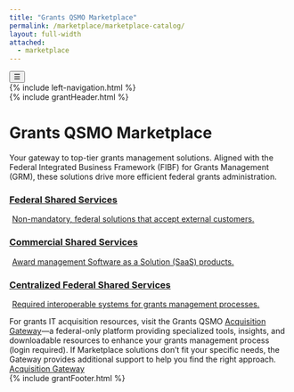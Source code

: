 ```yaml
---
title: "Grants QSMO Marketplace"
permalink: /marketplace/marketplace-catalog/
layout: full-width
attached:
  - marketplace
---
```


<div class="grid-container">
<button class="menu-toggle" onclick="toggleSidebar()">☰</button>
  <div id="esgms-header" class="grid-row">
    {% include left-navigation.html %}
   <div class="column-left desktop:grid-col-9">
      {% include grantHeader.html %}
      <div class="home-content">
        <h1>Grants QSMO Marketplace</h1>
      <div class="subtitle">
      Your gateway to top-tier grants management solutions. Aligned with the
      <span class="highlight">Federal Integrated Business Framework (FIBF)</span>
      for Grants Management (GRM), these solutions drive more efficient federal grants administration.
    </div>
    <div class="boxes">
      <a href="{{site.baseurl}}/marketplace/marketplace-catalog/federal" class="box federal">
        <h3>Federal Shared Services</h3>
        <p style="
    padding: 0 5px 0px 5px;
">Non-mandatory, federal solutions that accept external customers.</p>
      </a>
      <a href="{{site.baseurl}}/marketplace/marketplace-catalog/commercial" class="box commercial">
        <h3>Commercial Shared Services</h3>
        <p style="
    padding: 0 5px 0px 5px;
">Award management Software as a Solution (SaaS) products.</p>
      </a>
      <a href="{{site.baseurl}}/marketplace/marketplace-catalog/mandatory" class="box centralized">
        <h3>Centralized Federal Shared Services</h3>
        <p style="
    padding: 0 5px 0px 5px;
">Required interoperable systems for grants management processes.</p>
      </a>
    </div>
    <div class="acquisition-text">
      For grants IT acquisition resources, visit the Grants QSMO
      <a href="#" class="highlight">Acquisition Gateway</a>—a federal-only platform providing specialized tools, insights, and downloadable resources to enhance your grants management process (login required). If Marketplace solutions don’t fit your specific needs, the Gateway provides additional support to help you find the right approach.
    </div>
    <div class="button-wrapper">
      <a href="#" class="gateway-button">Acquisition Gateway</a>
    </div>
      </div>
      {% include grantFooter.html %}
    </div> 
  </div>
</div>
